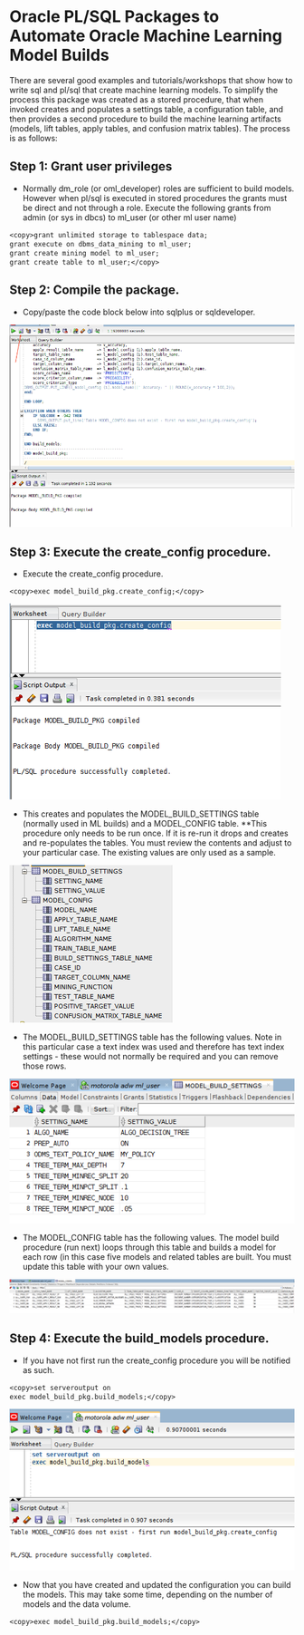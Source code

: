 # Oracle PL/SQL Packages to Automate Oracle Machine Learning Model Builds

There are several good examples and tutorials/workshops that show how to write sql and pl/sql that create machine learning models.  To simplify the process this package was created as a stored procedure, that when invoked creates and populates a settings table, a configuration table, and then provides a second procedure to build the machine learning artifacts (models, lift tables, apply tables, and confusion matrix tables).  The process is as follows:

## **Step 1:** Grant user privileges

- Normally dm_role (or oml_developer) roles are sufficient to build models.  However when pl/sql is executed in stored procedures the grants must be direct and not through a role.  Execute the following grants from admin (or sys in dbcs) to ml_user (or other ml user name)
```
<copy>grant unlimited storage to tablespace data;
grant execute on dbms_data_mining to ml_user;
grant create mining model to ml_user;
grant create table to ml_user;</copy>
```

## **Step 2:** Compile the package.

- Copy/paste the code block below into sqlplus or sqldeveloper.

![](./images/001.png  " ")


## **Step 3:** Execute the create_config procedure.

- Execute the create_config procedure.
```
<copy>exec model_build_pkg.create_config;</copy>
```

![](./images/002.png  " ")

- This creates and populates the MODEL_BUILD_SETTINGS table (normally used in ML builds) and a MODEL_CONFIG table.  **This procedure only needs to be run once.  If it is re-run it drops and creates and re-populates the tables.  You must review the contents and adjust to your particular case.  The existing values are only used as a sample.

![](./images/003.png  " ")

- The MODEL_BUILD_SETTINGS table has the following values.  Note in this particular case a text index was used and therefore has text index settings - these would not normally be required and you can remove those rows.

![](./images/004.png  " ")

- The MODEL_CONFIG table has the following values.  The model build procedure (run next) loops through this table and builds a model for each row (in this case five models and related tables are built.  You must update this table with your own values.

![](./images/005.png  " ")

## **Step 4:** Execute the build_models procedure.

- If you have not first run the create_config procedure you will be notified as such.
```
<copy>set serveroutput on
exec model_build_pkg.build_models;</copy>
```

![](./images/006.png  " ")

- Now that you have created and updated the configuration you can build the models.  This may take some time, depending on the number of models and the data volume.
```
<copy>exec model_build_pkg.build_models;</copy>
```


